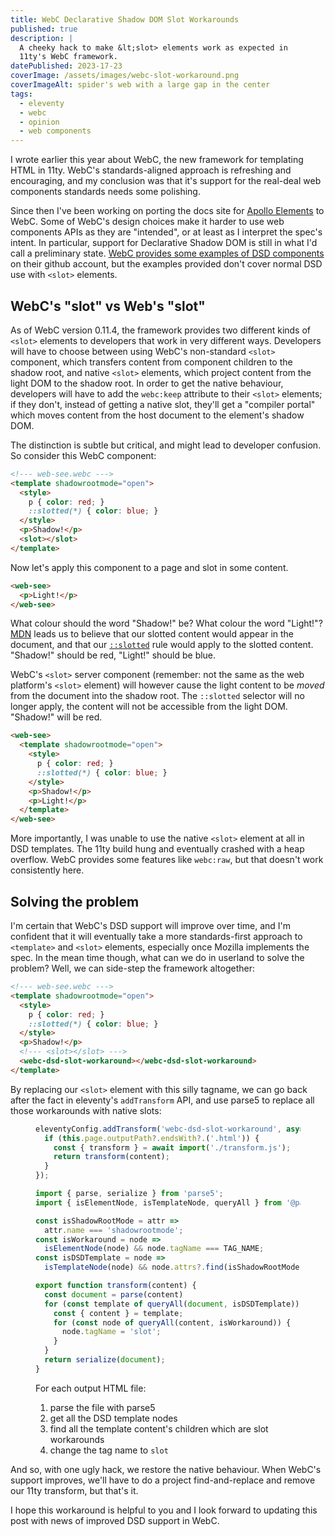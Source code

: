```yaml
---
title: WebC Declarative Shadow DOM Slot Workarounds
published: true
description: |
  A cheeky hack to make &lt;slot> elements work as expected in
  11ty's WebC framework.
datePublished: 2023-17-23
coverImage: /assets/images/webc-slot-workaround.png
coverImageAlt: spider's web with a large gap in the center
tags:
  - eleventy
  - webc
  - opinion
  - web components
---
```


I wrote earlier this year about WebC, the new framework for templating HTML in
11ty. WebC's standards-aligned approach is refreshing and encouraging, and my
conclusion was that it's support for the real-deal web components standards
needs some polishing.

Since then I've been working on porting the docs site for [Apollo Elements][ae] 
to WebC. Some of WebC's design choices make it harder to use web components APIs 
as they are "intended", or at least as I interpret the spec's intent. In 
particular, support for Declarative Shadow DOM is still in what I'd call a 
preliminary state. [WebC provides some examples of <abbr title="declarative 
  shadow dom">DSD</abbr> components][examples] on their github account, but the
examples provided don't cover normal DSD use with `<slot>` elements.

## WebC's "slot" vs Web's "slot"

As of WebC version 0.11.4, the framework provides two different kinds of 
`<slot>` elements to developers that work in very different ways. Developers 
will have to choose between using WebC's non-standard `<slot>` component, which 
transfers content from component children to the shadow root, and native 
`<slot>` elements, which project content from the light DOM to the shadow root. 
In order to get the native behaviour, developers will have to add the 
`webc:keep` attribute to their `<slot>` elements; if they don't, instead of 
getting a native slot, they'll get a "compiler portal" which moves content from 
the host document to the element's shadow DOM.

The distinction is subtle but critical, and might lead to developer confusion. 
So consider this WebC component:

```html
<!--- web-see.webc --->
<template shadowrootmode="open">
  <style>
    p { color: red; }
    ::slotted(*) { color: blue; }
  </style>
  <p>Shadow!</p>
  <slot></slot>
</template>
```

Now let's apply this component to a page and slot in some content.

```html
<web-see>
  <p>Light!</p>
</web-see>
```

What colour should the word "Shadow!" be? What colour the word "Light!"?
[MDN][mdn-slot] leads us to believe that our slotted content would appear in the
document, and that our [`::slotted`][mdn-slotted] rule would apply to the 
slotted content. "Shadow!" should be red, "Light!" should be blue.

WebC's `<slot>` server component (remember: not the same as the web platform's 
`<slot>` element) will however cause the light content to be *moved*  from the 
document into the shadow root. The `::slotted` selector will no longer apply, 
the content will not be accessible from the light DOM. "Shadow!" will be red.

```html
<web-see>
  <template shadowrootmode="open">
    <style>
      p { color: red; }
      ::slotted(*) { color: blue; }
    </style>
    <p>Shadow!</p>
    <p>Light!</p>
  </template>
</web-see>
```

More importantly, I was unable to use the native `<slot>` element at all in DSD
templates. The 11ty build hung and eventually crashed with a heap overflow. WebC
provides some features like `webc:raw`, but that doesn't work consistently here.

## Solving the problem

I'm certain that WebC's DSD support will improve over time, and I'm confident
that it will eventually take a more standards-first approach to `<template>` and
`<slot>` elements, especially once Mozilla implements the spec. In the mean
time though, what can we do in userland to solve the problem? Well, we can
side-step the framework altogether:

```html
<!--- web-see.webc --->
<template shadowrootmode="open">
  <style>
    p { color: red; }
    ::slotted(*) { color: blue; }
  </style>
  <p>Shadow!</p>
  <!--- <slot></slot> --->
  <webc-dsd-slot-workaround></webc-dsd-slot-workaround>
</template>
```

By replacing our `<slot>` element with this silly tagname, we can go back after
the fact in eleventy's `addTransform` API, and use parse5 to replace all those 
workarounds with native slots:

<figure>

  ```js
  eleventyConfig.addTransform('webc-dsd-slot-workaround', async function(content) {
    if (this.page.outputPath?.endsWith?.('.html')) {
      const { transform } = await import('./transform.js');
      return transform(content);
    }
  });
  ```

  ```js
  import { parse, serialize } from 'parse5';
  import { isElementNode, isTemplateNode, queryAll } from '@parse5/tools';

  const isShadowRootMode = attr =>
    attr.name === 'shadowrootmode';
  const isWorkaround = node =>
    isElementNode(node) && node.tagName === TAG_NAME;
  const isDSDTemplate = node =>
    isTemplateNode(node) && node.attrs?.find(isShadowRootMode);

  export function transform(content) {
    const document = parse(content)
    for (const template of queryAll(document, isDSDTemplate)) {
      const { content } = template;
      for (const node of queryAll(content, isWorkaround)) {
        node.tagName = 'slot';
      }
    }
    return serialize(document);
  }
  ```

  <figcaption>
    For each output HTML file:
    <ol>
      <li>parse the file with parse5</li>
      <li>get all the DSD template nodes</li>
      <li>find all the template content's children which are slot workarounds</li>
      <li>change the tag name to <code>slot</code></li>
    </ol>
  </figcaption>
</figure>

And so, with one ugly hack, we restore the native behaviour. When WebC's support
improves, we'll have to do a project find-and-replace and remove our 11ty
transform, but that's it.

I hope this workaround is helpful to you and I look forward to updating this
post with news of improved DSD support in WebC.

[ae]: https://apolloelements.dev
[examples]: https://github.com/11ty/demo-webc-shadow-dom/blob/main/_components/sample-component-dsd.webc
[mdn-slot]: https://developer.mozilla.org/en-US/docs/Web/HTML/Element/slot
[mdn-slotted]: https://developer.mozilla.org/en-US/docs/Web/CSS/::slotted
